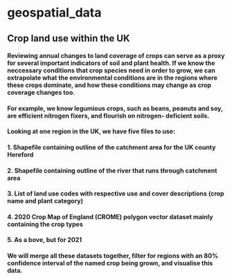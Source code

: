 # geospatial_data

## Crop land use within the UK

#### Reviewing annual changes to land coverage of crops can serve as a proxy for several important indicators of soil and plant health. If we know the neccessary conditions that crop species need in order to grow, we can extrapolate what the environmental conditions are in the regions where these crops dominate, and how these conditions may change as crop coverage changes too.

#### For example, we know legumious crops, such as beans, peanuts and soy, are efficient nitrogen fixers, and flourish on nitrogen- deficient soils. 

#### Looking at one region in the UK, we have five files to use: 
#### 1. Shapefile containing outline of the catchment area for the UK county Hereford
#### 2. Shapefile containing outline of the river that runs through catchment area
#### 3. List of land use codes with respective use and cover descriptions (crop name and plant category)
#### 4. 2020 Crop Map of England (CROME) polygon vector dataset mainly containing the crop types 
#### 5. As a bove, but for 2021

#### We will merge all these datasets together, filter for regions with an 80%  confidence interval of the named crop being grown, and visualise this data.
